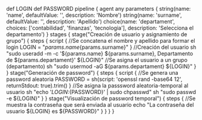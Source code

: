 def LOGIN
def PASSWORD
pipeline {
    agent any
    parameters {
        string(name: 'name', defaultValue: '', description: 'Nombre')
        string(name: 'surname', defaultValue: '', description: 'Apellido')
        choice(name: 'departament', choices: ['contabilidad', 'finanzas', 'tecnologia'], description: 'Selecciona el departamento')
    }
    stages {
        stage("Creación de usuario y asignamiento de grupo") {
            steps {
                script {
                    //Se concatena el nombre y apellido para formar el login
                    LOGIN = "${params.name}${params.surname}"
                }
                //Creación del usuario
                sh "sudo useradd -m -c '${params.name} ${params.surname}, Departamento de ${params.departament}' ${LOGIN}"
                //Se asigna el usuario a un grupo (departamento)
                sh "sudo usermod -aG ${params.departament} ${LOGIN}"
            }
        }
        stage("Generación de password") {
            steps {
                script {
                    //Se genera una password aleatoria
                    PASSWORD = sh(script: 'openssl rand -base64 12', returnStdout: true).trim()
                }
                //Se asigna la passsword aleatoria-temporal al usuario
                sh "echo '${LOGIN}:${PASSWORD}' | sudo chpasswd"
                sh "sudo passwd -e ${LOGIN}"
            }
        }
        stage("Visualización de password temporal") {
            steps {
                //Se muestra la contraseña que será enviada al usuario
                echo "La contraseña del usuario ${LOGIN} es ${PASSWORD}"
            }
        }
    }
}
